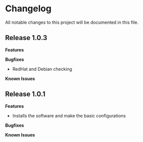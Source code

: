 # Changelog

All notable changes to this project will be documented in this file.

## Release 1.0.3

**Features**

**Bugfixes**

* RedHat and Debian checking

**Known Issues**

## Release 1.0.1

**Features**

* Installs the software and make the basic configurations

**Bugfixes**

**Known Issues**
